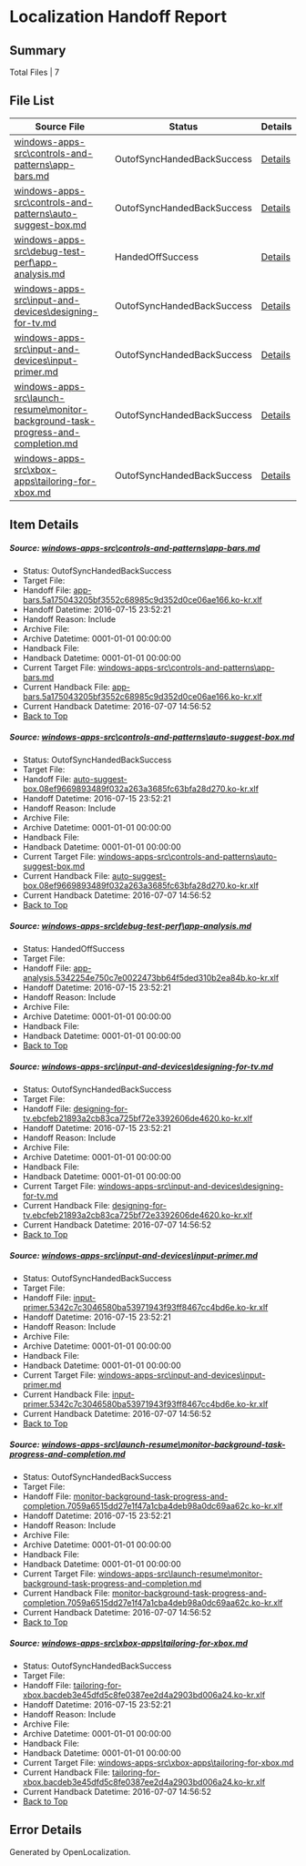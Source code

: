 # <a name='report-top'></a> Localization Handoff Report

## Summary
 Total Files | 7

## File List
 Source File | Status | Details 
 ----------- | ------ | ------- 
 [windows-apps-src\controls-and-patterns\app-bars.md](https://github.com/Microsoft/windows-apps/blob/7ed46ea41262cf8b8c13372522c05cfb4d7374cc/windows-apps-src/controls-and-patterns/app-bars.md) | OutofSyncHandedBackSuccess | [Details](#3d83d06c33b78be00847baf238073b1a656a5c11518)
 [windows-apps-src\controls-and-patterns\auto-suggest-box.md](https://github.com/Microsoft/windows-apps/blob/7ed46ea41262cf8b8c13372522c05cfb4d7374cc/windows-apps-src/controls-and-patterns/auto-suggest-box.md) | OutofSyncHandedBackSuccess | [Details](#6bc71fc1a5e7ea9fbcf04468a609c2402a145c8b519)
 [windows-apps-src\debug-test-perf\app-analysis.md](https://github.com/Microsoft/windows-apps/blob/5d663f414aea1d373f42272245b7b0ed03b73846/windows-apps-src/debug-test-perf/app-analysis.md) | HandedOffSuccess | [Details](#b8ddff5e515524c1a337e584cc995fc2ef5cdb351995)
 [windows-apps-src\input-and-devices\designing-for-tv.md](https://github.com/Microsoft/windows-apps/blob/be941190b03937d3b2c810cd56129f3fbca42b04/windows-apps-src/input-and-devices/designing-for-tv.md) | OutofSyncHandedBackSuccess | [Details](#c00c73780e2171b5075a7d97191be9995b4b9e652743)
 [windows-apps-src\input-and-devices\input-primer.md](https://github.com/Microsoft/windows-apps/blob/7ed46ea41262cf8b8c13372522c05cfb4d7374cc/windows-apps-src/input-and-devices/input-primer.md) | OutofSyncHandedBackSuccess | [Details](#6d947a4cd032eefd8f81e415e527d2fad1a88c7d3012)
 [windows-apps-src\launch-resume\monitor-background-task-progress-and-completion.md](https://github.com/Microsoft/windows-apps/blob/7ed46ea41262cf8b8c13372522c05cfb4d7374cc/windows-apps-src/launch-resume/monitor-background-task-progress-and-completion.md) | OutofSyncHandedBackSuccess | [Details](#5c34988b6a9de382760433c160b265e462f26abd3070)
 [windows-apps-src\xbox-apps\tailoring-for-xbox.md](https://github.com/Microsoft/windows-apps/blob/7ed46ea41262cf8b8c13372522c05cfb4d7374cc/windows-apps-src/xbox-apps/tailoring-for-xbox.md) | OutofSyncHandedBackSuccess | [Details](#4ecea5db19a8cc49d09fa769d79576414bae25ca5437)

## Item Details
##### <a name='3d83d06c33b78be00847baf238073b1a656a5c11518'></a> Source: [windows-apps-src\controls-and-patterns\app-bars.md](https://github.com/Microsoft/windows-apps/blob/7ed46ea41262cf8b8c13372522c05cfb4d7374cc/windows-apps-src/controls-and-patterns/app-bars.md)
* Status: OutofSyncHandedBackSuccess
* Target File: 
* Handoff File: [app-bars.5a175043205bf3552c68985c9d352d0ce06ae166.ko-kr.xlf](https://github.com/Microsoft/WDG.handoff/blob/86392be20d638fd85fcb502c779273ac0e063391/ol-handoff/Microsoft/windows-apps.ko-kr/master/app-bars.5a175043205bf3552c68985c9d352d0ce06ae166.ko-kr.xlf)
* Handoff Datetime: 2016-07-15 23:52:21
* Handoff Reason: Include
* Archive File: 
* Archive Datetime: 0001-01-01 00:00:00
* Handback File: 
* Handback Datetime: 0001-01-01 00:00:00
* Current Target File: [windows-apps-src\controls-and-patterns\app-bars.md](https://github.com/Microsoft/windows-apps.ko-kr/blob/5a7d99080add294f10b724030c8d569afd77501c/windows-apps-src/controls-and-patterns/app-bars.md)
* Current Handback File: [app-bars.5a175043205bf3552c68985c9d352d0ce06ae166.ko-kr.xlf](https://github.com/Microsoft/WDG.handback/blob/1dfb47e28024000982ad191da547262d0e4f1c06/ol-handback/Microsoft/windows-apps.ko-kr/master/app-bars.5a175043205bf3552c68985c9d352d0ce06ae166.ko-kr.xlf)
* Current Handback Datetime: 2016-07-07 14:56:52
* [Back to Top](#report-top)

##### <a name='6bc71fc1a5e7ea9fbcf04468a609c2402a145c8b519'></a> Source: [windows-apps-src\controls-and-patterns\auto-suggest-box.md](https://github.com/Microsoft/windows-apps/blob/7ed46ea41262cf8b8c13372522c05cfb4d7374cc/windows-apps-src/controls-and-patterns/auto-suggest-box.md)
* Status: OutofSyncHandedBackSuccess
* Target File: 
* Handoff File: [auto-suggest-box.08ef9669893489f032a263a3685fc63bfa28d270.ko-kr.xlf](https://github.com/Microsoft/WDG.handoff/blob/86392be20d638fd85fcb502c779273ac0e063391/ol-handoff/Microsoft/windows-apps.ko-kr/master/auto-suggest-box.08ef9669893489f032a263a3685fc63bfa28d270.ko-kr.xlf)
* Handoff Datetime: 2016-07-15 23:52:21
* Handoff Reason: Include
* Archive File: 
* Archive Datetime: 0001-01-01 00:00:00
* Handback File: 
* Handback Datetime: 0001-01-01 00:00:00
* Current Target File: [windows-apps-src\controls-and-patterns\auto-suggest-box.md](https://github.com/Microsoft/windows-apps.ko-kr/blob/5a7d99080add294f10b724030c8d569afd77501c/windows-apps-src/controls-and-patterns/auto-suggest-box.md)
* Current Handback File: [auto-suggest-box.08ef9669893489f032a263a3685fc63bfa28d270.ko-kr.xlf](https://github.com/Microsoft/WDG.handback/blob/1dfb47e28024000982ad191da547262d0e4f1c06/ol-handback/Microsoft/windows-apps.ko-kr/master/auto-suggest-box.08ef9669893489f032a263a3685fc63bfa28d270.ko-kr.xlf)
* Current Handback Datetime: 2016-07-07 14:56:52
* [Back to Top](#report-top)

##### <a name='b8ddff5e515524c1a337e584cc995fc2ef5cdb351995'></a> Source: [windows-apps-src\debug-test-perf\app-analysis.md](https://github.com/Microsoft/windows-apps/blob/5d663f414aea1d373f42272245b7b0ed03b73846/windows-apps-src/debug-test-perf/app-analysis.md)
* Status: HandedOffSuccess
* Target File: 
* Handoff File: [app-analysis.5342254e750c7e0022473bb64f5ded310b2ea84b.ko-kr.xlf](https://github.com/Microsoft/WDG.handoff/blob/86392be20d638fd85fcb502c779273ac0e063391/ol-handoff/Microsoft/windows-apps.ko-kr/master/app-analysis.5342254e750c7e0022473bb64f5ded310b2ea84b.ko-kr.xlf)
* Handoff Datetime: 2016-07-15 23:52:21
* Handoff Reason: Include
* Archive File: 
* Archive Datetime: 0001-01-01 00:00:00
* Handback File: 
* Handback Datetime: 0001-01-01 00:00:00
* [Back to Top](#report-top)

##### <a name='c00c73780e2171b5075a7d97191be9995b4b9e652743'></a> Source: [windows-apps-src\input-and-devices\designing-for-tv.md](https://github.com/Microsoft/windows-apps/blob/be941190b03937d3b2c810cd56129f3fbca42b04/windows-apps-src/input-and-devices/designing-for-tv.md)
* Status: OutofSyncHandedBackSuccess
* Target File: 
* Handoff File: [designing-for-tv.ebcfeb21893a2cb83ca725bf72e3392606de4620.ko-kr.xlf](https://github.com/Microsoft/WDG.handoff/blob/86392be20d638fd85fcb502c779273ac0e063391/ol-handoff/Microsoft/windows-apps.ko-kr/master/designing-for-tv.ebcfeb21893a2cb83ca725bf72e3392606de4620.ko-kr.xlf)
* Handoff Datetime: 2016-07-15 23:52:21
* Handoff Reason: Include
* Archive File: 
* Archive Datetime: 0001-01-01 00:00:00
* Handback File: 
* Handback Datetime: 0001-01-01 00:00:00
* Current Target File: [windows-apps-src\input-and-devices\designing-for-tv.md](https://github.com/Microsoft/windows-apps.ko-kr/blob/5a7d99080add294f10b724030c8d569afd77501c/windows-apps-src/input-and-devices/designing-for-tv.md)
* Current Handback File: [designing-for-tv.ebcfeb21893a2cb83ca725bf72e3392606de4620.ko-kr.xlf](https://github.com/Microsoft/WDG.handback/blob/1dfb47e28024000982ad191da547262d0e4f1c06/ol-handback/Microsoft/windows-apps.ko-kr/master/designing-for-tv.ebcfeb21893a2cb83ca725bf72e3392606de4620.ko-kr.xlf)
* Current Handback Datetime: 2016-07-07 14:56:52
* [Back to Top](#report-top)

##### <a name='6d947a4cd032eefd8f81e415e527d2fad1a88c7d3012'></a> Source: [windows-apps-src\input-and-devices\input-primer.md](https://github.com/Microsoft/windows-apps/blob/7ed46ea41262cf8b8c13372522c05cfb4d7374cc/windows-apps-src/input-and-devices/input-primer.md)
* Status: OutofSyncHandedBackSuccess
* Target File: 
* Handoff File: [input-primer.5342c7c3046580ba53971943f93ff8467cc4bd6e.ko-kr.xlf](https://github.com/Microsoft/WDG.handoff/blob/86392be20d638fd85fcb502c779273ac0e063391/ol-handoff/Microsoft/windows-apps.ko-kr/master/input-primer.5342c7c3046580ba53971943f93ff8467cc4bd6e.ko-kr.xlf)
* Handoff Datetime: 2016-07-15 23:52:21
* Handoff Reason: Include
* Archive File: 
* Archive Datetime: 0001-01-01 00:00:00
* Handback File: 
* Handback Datetime: 0001-01-01 00:00:00
* Current Target File: [windows-apps-src\input-and-devices\input-primer.md](https://github.com/Microsoft/windows-apps.ko-kr/blob/5a7d99080add294f10b724030c8d569afd77501c/windows-apps-src/input-and-devices/input-primer.md)
* Current Handback File: [input-primer.5342c7c3046580ba53971943f93ff8467cc4bd6e.ko-kr.xlf](https://github.com/Microsoft/WDG.handback/blob/1dfb47e28024000982ad191da547262d0e4f1c06/ol-handback/Microsoft/windows-apps.ko-kr/master/input-primer.5342c7c3046580ba53971943f93ff8467cc4bd6e.ko-kr.xlf)
* Current Handback Datetime: 2016-07-07 14:56:52
* [Back to Top](#report-top)

##### <a name='5c34988b6a9de382760433c160b265e462f26abd3070'></a> Source: [windows-apps-src\launch-resume\monitor-background-task-progress-and-completion.md](https://github.com/Microsoft/windows-apps/blob/7ed46ea41262cf8b8c13372522c05cfb4d7374cc/windows-apps-src/launch-resume/monitor-background-task-progress-and-completion.md)
* Status: OutofSyncHandedBackSuccess
* Target File: 
* Handoff File: [monitor-background-task-progress-and-completion.7059a6515dd27e1f47a1cba4deb98a0dc69aa62c.ko-kr.xlf](https://github.com/Microsoft/WDG.handoff/blob/86392be20d638fd85fcb502c779273ac0e063391/ol-handoff/Microsoft/windows-apps.ko-kr/master/monitor-background-task-progress-and-completion.7059a6515dd27e1f47a1cba4deb98a0dc69aa62c.ko-kr.xlf)
* Handoff Datetime: 2016-07-15 23:52:21
* Handoff Reason: Include
* Archive File: 
* Archive Datetime: 0001-01-01 00:00:00
* Handback File: 
* Handback Datetime: 0001-01-01 00:00:00
* Current Target File: [windows-apps-src\launch-resume\monitor-background-task-progress-and-completion.md](https://github.com/Microsoft/windows-apps.ko-kr/blob/5a7d99080add294f10b724030c8d569afd77501c/windows-apps-src/launch-resume/monitor-background-task-progress-and-completion.md)
* Current Handback File: [monitor-background-task-progress-and-completion.7059a6515dd27e1f47a1cba4deb98a0dc69aa62c.ko-kr.xlf](https://github.com/Microsoft/WDG.handback/blob/1dfb47e28024000982ad191da547262d0e4f1c06/ol-handback/Microsoft/windows-apps.ko-kr/master/monitor-background-task-progress-and-completion.7059a6515dd27e1f47a1cba4deb98a0dc69aa62c.ko-kr.xlf)
* Current Handback Datetime: 2016-07-07 14:56:52
* [Back to Top](#report-top)

##### <a name='4ecea5db19a8cc49d09fa769d79576414bae25ca5437'></a> Source: [windows-apps-src\xbox-apps\tailoring-for-xbox.md](https://github.com/Microsoft/windows-apps/blob/7ed46ea41262cf8b8c13372522c05cfb4d7374cc/windows-apps-src/xbox-apps/tailoring-for-xbox.md)
* Status: OutofSyncHandedBackSuccess
* Target File: 
* Handoff File: [tailoring-for-xbox.bacdeb3e45dfd5c8fe0387ee2d4a2903bd006a24.ko-kr.xlf](https://github.com/Microsoft/WDG.handoff/blob/86392be20d638fd85fcb502c779273ac0e063391/ol-handoff/Microsoft/windows-apps.ko-kr/master/tailoring-for-xbox.bacdeb3e45dfd5c8fe0387ee2d4a2903bd006a24.ko-kr.xlf)
* Handoff Datetime: 2016-07-15 23:52:21
* Handoff Reason: Include
* Archive File: 
* Archive Datetime: 0001-01-01 00:00:00
* Handback File: 
* Handback Datetime: 0001-01-01 00:00:00
* Current Target File: [windows-apps-src\xbox-apps\tailoring-for-xbox.md](https://github.com/Microsoft/windows-apps.ko-kr/blob/5a7d99080add294f10b724030c8d569afd77501c/windows-apps-src/xbox-apps/tailoring-for-xbox.md)
* Current Handback File: [tailoring-for-xbox.bacdeb3e45dfd5c8fe0387ee2d4a2903bd006a24.ko-kr.xlf](https://github.com/Microsoft/WDG.handback/blob/1dfb47e28024000982ad191da547262d0e4f1c06/ol-handback/Microsoft/windows-apps.ko-kr/master/tailoring-for-xbox.bacdeb3e45dfd5c8fe0387ee2d4a2903bd006a24.ko-kr.xlf)
* Current Handback Datetime: 2016-07-07 14:56:52
* [Back to Top](#report-top)


## Error Details

Generated by OpenLocalization.
